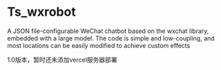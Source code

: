 # Ts_wxrobot
A JSON file-configurable WeChat chatbot based on the wxchat library, embedded with a large model. The code is simple and low-coupling, and most locations can be easily modified to achieve custom effects



1.0版本，暂时还未添加vercel服务器部署
